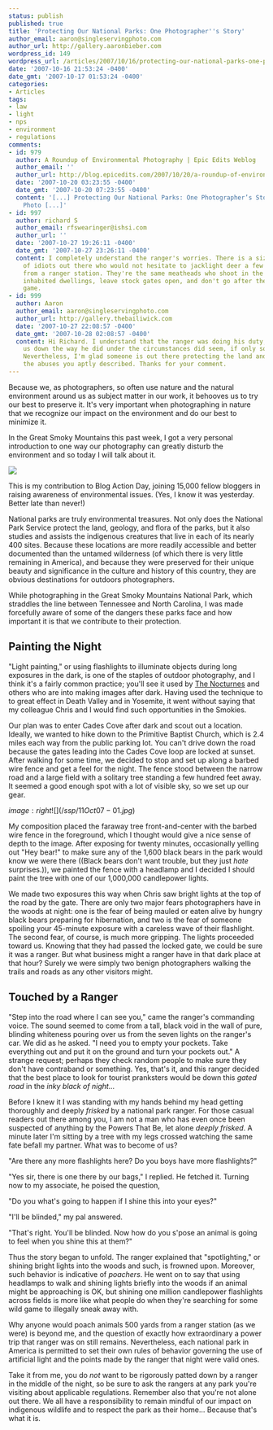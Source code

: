 ```yaml
---
status: publish
published: true
title: 'Protecting Our National Parks: One Photographer''s Story'
author_email: aaron@singleservingphoto.com
author_url: http://gallery.aaronbieber.com
wordpress_id: 149
wordpress_url: /articles/2007/10/16/protecting-our-national-parks-one-photographers-story/
date: '2007-10-16 21:53:24 -0400'
date_gmt: '2007-10-17 01:53:24 -0400'
categories:
- Articles
tags:
- law
- light
- nps
- environment
- regulations
comments:
- id: 979
  author: A Roundup of Environmental Photography | Epic Edits Weblog
  author_email: ''
  author_url: http://blog.epicedits.com/2007/10/20/a-roundup-of-environmental-photography/
  date: '2007-10-20 03:23:55 -0400'
  date_gmt: '2007-10-20 07:23:55 -0400'
  content: '[...] Protecting Our National Parks: One Photographer’s Story Single-Serving
    Photo [...]'
- id: 997
  author: richard S
  author_email: rfswearinger@ishsi.com
  author_url: ''
  date: '2007-10-27 19:26:11 -0400'
  date_gmt: '2007-10-27 23:26:11 -0400'
  content: I completely understand the ranger's worries. There is a sizeable number
    of idiots out there who would not hesitate to jacklight deer a few hundred yards
    from a ranger station. They're the same meatheads who shoot in the direction of
    inhabited dwellings, leave stock gates open, and don't go after their wounded
    game.
- id: 999
  author: Aaron
  author_email: aaron@singleservingphoto.com
  author_url: http://gallery.thebailiwick.com
  date: '2007-10-27 22:08:57 -0400'
  date_gmt: '2007-10-28 02:08:57 -0400'
  content: Hi Richard. I understand that the ranger was doing his duty, but to shake
    us down the way he did under the circumstances did seem, if only somewhat, excessive.
    Nevertheless, I'm glad someone is out there protecting the land and wildlife from
    the abuses you aptly described. Thanks for your comment.
---
```

Because we, as photographers, so often use nature and the natural
environment around us as subject matter in our work, it behooves us to
try our best to preserve it. It's very important when photographing in
nature that we recognize our impact on the environment and do our best
to minimize it.

In the Great Smoky Mountains this past week, I got a very personal
introduction to one way our photography can greatly disturb the
environment and so today I will talk about it.

[![](http://blogactionday.org/images/action_468x60.jpg)](http://blogactionday.org)

This is my contribution to Blog Action Day, joining 15,000 fellow
bloggers in raising awareness of environmental issues. (Yes, I know it
was yesterday. Better late than never!)<!--more-->

National parks are truly environmental treasures. Not only does the
National Park Service protect the land, geology, and flora of the parks,
but it also studies and assists the indigenous creatures that live in
each of its nearly 400 sites. Because these locations are more readily
accessible and better documented than the untamed wilderness (of which
there is very little remaining in America), and because they were
preserved for their unique beauty and significance in the culture and
history of this country, they are obvious destinations for outdoors
photographers.

While photographing in the Great Smoky Mountains National Park, which
straddles the line between Tennessee and North Carolina, I was made
forcefully aware of some of the dangers these parks face and how
important it is that we contribute to their protection.

## Painting the Night

"Light painting," or using flashlights to illuminate objects during long
exposures in the dark, is one of the staples of outdoor photography, and
I think it's a fairly common practice; you'll see it used by [The
Nocturnes](http://www.thenocturnes.com) and others who are into making
images after dark. Having used the technique to to great effect in Death
Valley and in Yosemite, it went without saying that my colleague Chris
and I would find such opportunities in the Smokies.

Our plan was to enter Cades Cove after dark and scout out a location.
Ideally, we wanted to hike down to the Primitive Baptist Church, which
is 2.4 miles each way from the public parking lot. You can't drive down
the road because the gates leading into the Cades Cove loop are locked
at sunset. After walking for some time, we decided to stop and set up
along a barbed wire fence and get a feel for the night. The fence stood
between the narrow road and a large field with a solitary tree standing
a few hundred feet away. It seemed a good enough spot with a lot of
visible sky, so we set up our gear.

$image:right![](/ssp/11Oct07-01.jpg$)

My composition placed the faraway tree front-and-center with the barbed
wire fence in the foreground, which I thought would give a nice sense of
depth to the image. After exposing for twenty minutes, occasionally
yelling out "Hey bear!" to make sure any of the 1,600 black bears in the
park would know we were there ((Black bears don't want trouble, but they
just _hate_ surprises.)), we painted the fence with a headlamp and I
decided I should paint the tree with one of our 1,000,000 candlepower
lights.

We made two exposures this way when Chris saw bright lights at the top
of the road by the gate. There are only two major fears photographers
have in the woods at night: one is the fear of being mauled or eaten
alive by hungry black bears preparing for hibernation, and two is the
fear of someone spoiling your 45-minute exposure with a careless wave of
their flashlight. The second fear, of course, is much more gripping. The
lights proceeded toward us. Knowing that they had passed the locked
gate, we could be sure it was a ranger. But what business might a ranger
have in that dark place at that hour? Surely we were simply two benign
photographers walking the trails and roads as any other visitors might.

## Touched by a Ranger

"Step into the road where I can see you," came the ranger's commanding
voice. The sound seemed to come from a tall, black void in the wall of
pure, blinding whiteness pouring over us from the seven lights on the
ranger's car. We did as he asked. "I need you to empty your pockets.
Take everything out and put it on the ground and turn your pockets out."
A strange request; perhaps they check random people to make sure they
don't have contraband or something. Yes, that's it, and this ranger
decided that the best place to look for tourist pranksters would be down
this _gated road_ in the _inky black of night..._

Before I knew it I was standing with my hands behind my head getting
thoroughly and deeply _frisked_ by a national park ranger. For those
casual readers out there among you, I am not a man who has even once
been suspected of anything by the Powers That Be, let alone _deeply
frisked_. A minute later I'm sitting by a tree with my legs crossed
watching the same fate befall my partner. What was to become of us?

"Are there any more flashlights here? Do you boys have more
flashlights?"

"Yes sir, there is one there by our bags," I replied. He fetched it.
Turning now to my associate, he poised the question,

"Do you what's going to happen if I shine this into your eyes?"

"I'll be blinded," my pal answered.

"That's right. You'll be blinded. Now how do you s'pose an animal is
going to feel when you shine this at them?"

Thus the story began to unfold. The ranger explained that
"spotlighting," or shining bright lights into the woods and such, is
frowned upon. Moreover, such behavior is indicative of *poachers*. He
went on to say that using headlamps to walk and shining lights briefly
into the woods if an animal might be approaching is OK, but shining one
million candlepower flashlights across fields is more like what people
do when they're searching for some wild game to illegally sneak away
with.

Why anyone would poach animals 500 yards from a ranger station (as we
were) is beyond me, and the question of exactly how extraordinary a
power trip that ranger was on still remains. Nevertheless, each national
park in America is permitted to set their own rules of behavior
governing the use of artificial light and the points made by the ranger
that night were valid ones.

Take it from me, you do _not_ want to be rigorously patted down by a
ranger in the middle of the night, so be sure to ask the rangers at any
park you're visiting about applicable regulations. Remember also that
you're not alone out there. We all have a responsibility to remain
mindful of our impact on indigenous wildlife and to respect the park as
their home... Because that's what it is.
